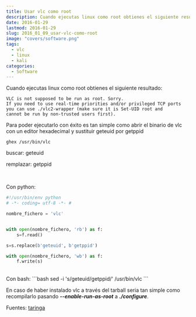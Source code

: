 ```yaml
---
title: Usar vlc como root
description: Cuando ejecutas linux como root obtienes el siguiente resultado
date: 2016-01-29
lastmod: 2016-01-29
slug: 2016_01_09_usar-vlc-como-root
image: "covers/software.png"
tags:
  - vlc
  - linux
  - kali
categories:
  - Software
---
```



Cuando ejecutas linux como root obtienes el siguiente resultado:

```
VLC is not supposed to be run as root. Sorry.
If you need to use real-time priorities and/or privileged TCP ports
you can use ./vlc2-wrapper (make sure it is Set-UID root and
cannot be run by non-trusted users first).
```

Para poder ejecutarlo con éxito es tan simple como abrir el binario de vlc con un editor hexadecimal y sustituir geteuid por getppid

`ghex /usr/bin/vlc`

buscar: geteuid

remplazar: getppid

<br />

Con python:
```python
#!/usr/bin/env python
# -*- coding= utf-8 -*- #

nombre_fichero = 'vlc'


with open(nombre_fichero, 'rb') as f:
	s=f.read()

s=s.replace(b'geteuid', b'getppid')

with open(nombre_fichero, 'wb') as f:
	f.write(s)
```
<br />
Con bash:
```bash
sed -i 's/geteuid/getppid/' /usr/bin/vlc
```

<br />

En caso de haber instalado vlc a través del tarball seria tan simple como recompilarlo pasando ***--enable-run-as-root***  a  ***./configure***.

Fuentes: [taringa][0]


[0]: http://www.taringa.net/posts/linux/18950109/Usar-vlc-en-Kali-Linux-como-root.html
